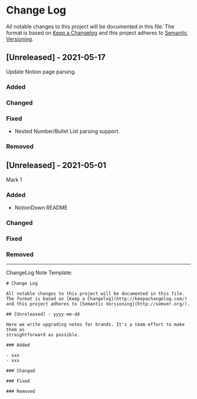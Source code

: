# Change Log

All notable changes to this project will be documented in this file.
The format is based on [Keep a Changelog](http://keepachangelog.com/)
and this project adheres to [Semantic Versioning](http://semver.org/).


## [Unreleased] - 2021-05-17
Update Notion page parsing.

### Added
### Changed
### Fixed
- Nested Number/Bullet List parsing support.

### Removed


## [Unreleased] - 2021-05-01
Mark 1

### Added
- NotionDown README

### Changed
### Fixed
### Removed

---

ChangeLog Note Template:

```plain
# Change Log

All notable changes to this project will be documented in this file.
The format is based on [Keep a Changelog](http://keepachangelog.com/)
and this project adheres to [Semantic Versioning](http://semver.org/).

## [Unreleased] - yyyy-mm-dd

Here we write upgrading notes for brands. It's a team effort to make them as
straightforward as possible.

### Added

- xxx
- xxx

### Changed

### Fixed

### Removed
```
